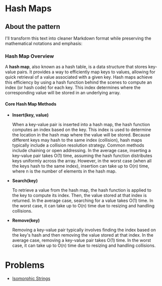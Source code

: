 # Hash Maps

## About the pattern 

I'll transform this text into cleaner Markdown format while preserving the mathematical notations and emphasis:

### Hash Map Overview

A **hash map**, also known as a hash table, is a data structure that stores key-value pairs. It provides a way to 
efficiently map keys to values, allowing for quick retrieval of a value associated with a given key. Hash maps achieve 
this efficiency by using a hash function behind the scenes to compute an index (or hash code) for each key. 
This index determines where the corresponding value will be stored in an underlying array.

#### Core Hash Map Methods

- **Insert(key, value)**

    When a key-value pair is inserted into a hash map, the hash function computes an index based on the key. This index 
    is used to determine the location in the hash map where the value will be stored. Because different keys may hash to 
    the same index (collision), hash maps typically include a collision resolution strategy. Common methods include 
    chaining or open addressing. In the average case, inserting a key-value pair takes O(1) time, assuming the hash 
    function distributes keys uniformly across the array. However, in the worst case (when all the keys hash to the same 
    index), insertion can take up to O(n) time, where n is the number of elements in the hash map.


- **Search(key)**

    To retrieve a value from the hash map, the hash function is applied to the key to compute its index. Then, the value 
    stored at that index is returned. In the average case, searching for a value takes O(1) time. In the worst case, it 
    can take up to O(n) time due to resizing and handling collisions.


- **Remove(key)**

    Removing a key-value pair typically involves finding the index based on the key's hash and then removing the value 
    stored at that index. In the average case, removing a key-value pair takes O(1) time. In the worst case, it can 
    take up to O(n) time due to resizing and handling collisions.

# Problems 

- [Isomorphic Strings](./a03/README.md)